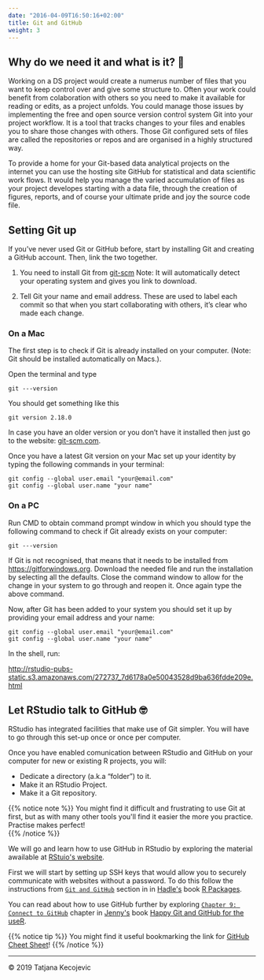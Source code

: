```yaml
---
date: "2016-04-09T16:50:16+02:00"
title: Git and GitHub
weight: 3
---
```


## Why do we need it and what is it? 🤔

Working on a DS project would create a numerus number of files that you want to keep control over and give some structure to. Often your work could benefit from colaboration with others so you need to make it available for reading or edits, as a project unfolds. You could manage those issues by implementing the free and open source version control system Git into your project workflow. It is a tool that tracks changes to your files and enables you to share those changes with others. Those Git configured sets of files are called the repositories or repos and are organised in a highly structured way. 

To provide a home for your Git-based data analytical projects on the internet you can use the hosting site GitHub for statistical and data scientific work flows. It would help you manage the varied accumulation of files as your project developes starting with a data file, through the creation of figures, reports, and of course your ultimate pride and joy the source code file.

## Setting Git up

If you’ve never used Git or GitHub before, start by installing Git and creating a GitHub account. Then, link the two together.

1) You need to install Git from [git-scm](https://git-scm.com/downloads)
Note: It will automatically detect your operating system and gives you link to download.

2) Tell Git your name and email address. These are used to label each commit so that when you start collaborating with others, it’s clear who made each change. 

### On a Mac

The first step is to check if Git is already installed on your computer. (Note: Git should be installed automatically on Macs.).

Open the terminal and type

```
git ---version
```
You should get something like this

```
git version 2.18.0
```

In case you have an older version or you don’t have it installed then just go to the website: [git-scm.com](https://git-scm.com).

Once you have a latest Git version on your Mac set up your identity by typing the following commands in your terminal:

```
git config --global user.email "your@email.com"
git config --global user.name "your name"
```


### On a PC 

Run CMD to obtain command prompt window in which you should type the following command to check if Git already exists on your computer:

```
git ---version
```

If Git is not recognised, that means that it needs to be installed from <https://gitforwindows.org>. Download the needed file and run the installation by selecting all the defaults. Close the command window to allow for the change in your system to go through and reopen it. Once again type the above command.

Now, after Git has been added to your system you should set it up by providing your email address and your name:

```
git config --global user.email "your@email.com"
git config --global user.name "your name"
```


In the shell, run:


<http://rstudio-pubs-static.s3.amazonaws.com/272737_7d6178a0e50043528d9ba636fdde209e.html>

## Let RStudio talk to GitHub 🤓

RStudio has integrated facilities that make use of Git simpler. You will have to go through this set-up once or once per computer.


Once you have enabled comunication between RStudio and GitHub on your computer for new or existing R projects, you will:

- Dedicate a directory (a.k.a “folder”) to it.
- Make it an RStudio Project.
- Make it a Git repository.

{{% notice note %}}
You might find it difficult and frustrating to use Git at first, but as with many other tools you'll find it easier the more you practice. Practise makes perfect!  
{{% /notice %}}

We will go and learn how to use GitHub in RStudio by exploring the material awailable at [RStuio's website](https://support.rstudio.com/hc/en-us/articles/200532077-Version-Control-with-Git-and-SVN). 

First we will start by setting up SSH keys that would allow you to securely communicate with websites without a password. To do this follow the instructions from [`Git and GitHub`](http://r-pkgs.had.co.nz/git.html) section in  in [Hadle's](http://hadley.nz) book [R Packages](http://r-pkgs.had.co.nz).

You can read about how to use GitHub further by exploring [`Chapter 9: Connect to GitHub`](https://happygitwithr.com/push-pull-github.html) chapter in [Jenny's](https://jennybryan.org) book [Happy Git and GitHub for the useR](https://happygitwithr.com/index.html).

{{% notice tip %}}
You might find it useful bookmarking the link for [GitHub Cheet Sheet](https://education.github.com/git-cheat-sheet-education.pdf)!
{{% /notice %}}

-----------------------------
© 2019 Tatjana Kecojevic
